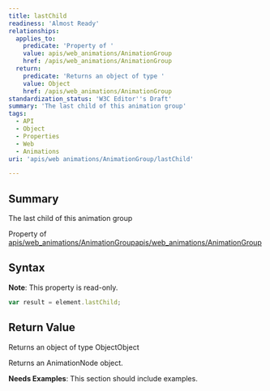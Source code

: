 ```yaml
---
title: lastChild
readiness: 'Almost Ready'
relationships:
  applies_to:
    predicate: 'Property of '
    value: apis/web_animations/AnimationGroup
    href: /apis/web_animations/AnimationGroup
  return:
    predicate: 'Returns an object of type '
    value: Object
    href: /apis/web_animations/AnimationGroup
standardization_status: 'W3C Editor''s Draft'
summary: 'The last child of this animation group'
tags:
  - API
  - Object
  - Properties
  - Web
  - Animations
uri: 'apis/web animations/AnimationGroup/lastChild'

---
```

## <span>Summary</span>

The last child of this animation group

Property of [apis/web\_animations/AnimationGroup](/apis/web_animations/AnimationGroup)[apis/web\_animations/AnimationGroup](/apis/web_animations/AnimationGroup)

## <span>Syntax</span>

**Note**: This property is read-only.

``` js
var result = element.lastChild;
```

## <span>Return Value</span>

Returns an object of type ObjectObject

Returns an AnimationNode object.

**Needs Examples**: This section should include examples.

